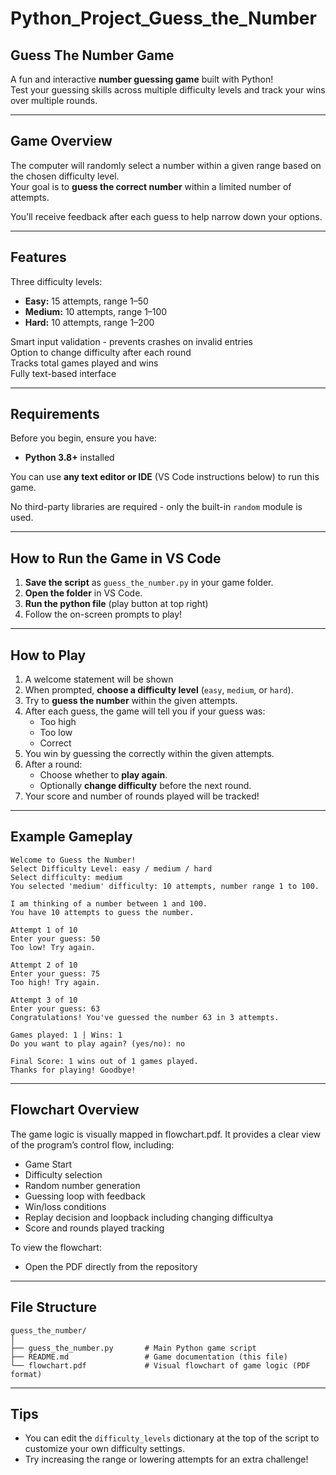 # Python_Project_Guess_the_Number
## Guess The Number Game 

A fun and interactive **number guessing game** built with Python!  
Test your guessing skills across multiple difficulty levels and track your wins over multiple rounds.

---

## Game Overview

The computer will randomly select a number within a given range based on the chosen difficulty level.  
Your goal is to **guess the correct number** within a limited number of attempts.  

You’ll receive feedback after each guess to help narrow down your options.

---

## Features

Three difficulty levels:
- **Easy:** 15 attempts, range 1–50  
- **Medium:** 10 attempts, range 1–100  
- **Hard:** 10 attempts, range 1–200  

Smart input validation - prevents crashes on invalid entries  
Option to change difficulty after each round  
Tracks total games played and wins  
Fully text-based interface 

---

## Requirements

Before you begin, ensure you have:

- **Python 3.8+** installed  

You can use **any text editor or IDE** (VS Code instructions below) to run this game.

No third-party libraries are required - only the built-in `random` module is used.

---

## How to Run the Game in VS Code

1. **Save the script** as `guess_the_number.py` in your game folder.
2. **Open the folder** in VS Code.
3. **Run the python file** (play button at top right)
4. Follow the on-screen prompts to play!

---

## How to Play

1. A welcome statement will be shown
2. When prompted, **choose a difficulty level** (`easy`, `medium`, or `hard`).
3. Try to **guess the number** within the given attempts.
4. After each guess, the game will tell you if your guess was:
   - Too high   
   - Too low   
   - Correct   
5. You win by guessing the correctly within the given attempts.
6. After a round:
   - Choose whether to **play again**.  
   - Optionally **change difficulty** before the next round.
7. Your score and number of rounds played will be tracked!

---

## Example Gameplay

```
Welcome to Guess the Number!
Select Difficulty Level: easy / medium / hard
Select difficulty: medium
You selected 'medium' difficulty: 10 attempts, number range 1 to 100.

I am thinking of a number between 1 and 100.
You have 10 attempts to guess the number.

Attempt 1 of 10
Enter your guess: 50
Too low! Try again.

Attempt 2 of 10
Enter your guess: 75
Too high! Try again.

Attempt 3 of 10
Enter your guess: 63
Congratulations! You've guessed the number 63 in 3 attempts.

Games played: 1 | Wins: 1
Do you want to play again? (yes/no): no

Final Score: 1 wins out of 1 games played.
Thanks for playing! Goodbye!
```

---
## Flowchart Overview

The game logic is visually mapped in flowchart.pdf. 
It provides a clear view of the program’s control flow, including:

- Game Start
- Difficulty selection  
- Random number generation  
- Guessing loop with feedback  
- Win/loss conditions  
- Replay decision and loopback including changing difficultya
- Score and rounds played tracking

To view the flowchart:
- Open the PDF directly from the repository
---

## File Structure

```
guess_the_number/
│
├── guess_the_number.py       # Main Python game script
├── README.md                 # Game documentation (this file)
└── flowchart.pdf             # Visual flowchart of game logic (PDF format)
```

---

##  Tips

- You can edit the `difficulty_levels` dictionary at the top of the script to customize your own difficulty settings.
- Try increasing the range or lowering attempts for an extra challenge!


